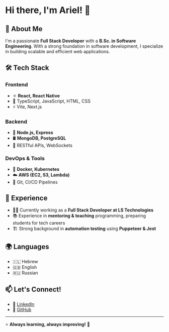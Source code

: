 # Hi there, I'm Ariel! 👋

## 🚀 About Me
I'm a passionate **Full Stack Developer** with a **B.Sc. in Software Engineering**.
With a strong foundation in software development, I specialize in building scalable and efficient web applications.

## 🛠 Tech Stack
### Frontend
- ⚛️ **React, React Native**
- 🎨 TypeScript, JavaScript, HTML, CSS
- ⚡ Vite, Next.js

### Backend
- 🚀 **Node.js, Express**
- 🛢 **MongoDB, PostgreSQL**
- 🔄 RESTful APIs, WebSockets

### DevOps & Tools
- 🐳 **Docker, Kubernetes**
- ☁️ **AWS (EC2, S3, Lambda)**
- 🔧 Git, CI/CD Pipelines

## 📌 Experience
- 👨‍💻 Currently working as a **Full Stack Developer at LS Technologies**
- 📚 Experience in **mentoring & teaching** programming, preparing students for tech careers
- 🏗️ Strong background in **automation testing** using **Puppeteer & Jest**

## 🌍 Languages
- 🇮🇱 Hebrew
- 🇬🇧 English
- 🇷🇺 Russian

## 📫 Let's Connect!
- 🔗 [LinkedIn](https://www.linkedin.com/in/ariel-yohimovich/)
- 🐙 [GitHub](https://github.com/arielyohimovich)

---
⭐ **Always learning, always improving!** 🚀
```

